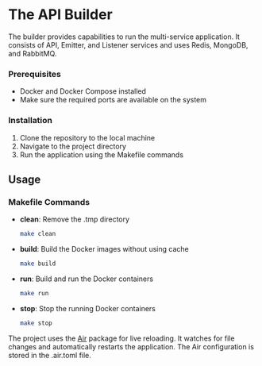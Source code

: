 # The API Builder

The builder provides capabilities to run the multi-service application. It consists of API, Emitter, and Listener services and uses Redis, MongoDB, and RabbitMQ.

### Prerequisites

- Docker and Docker Compose installed
- Make sure the required ports are available on the system

### Installation

1. Clone the repository to the local machine
2. Navigate to the project directory
3. Run the application using the Makefile commands

## Usage

### Makefile Commands

- **clean**: Remove the .tmp directory
   ```bash
   make clean

- **build**: Build the Docker images without using cache
   ```bash
   make build

- **run**: Build and run the Docker containers
   ```bash
   make run

- **stop**: Stop the running Docker containers
   ```bash
   make stop
  

The project uses the [Air](https://github.com/cosmtrek/air) package for live reloading. It watches for file changes and automatically restarts the application. The Air configuration is stored in the .air.toml file.